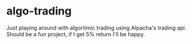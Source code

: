 # algo-trading
Just playing around with algoritmic trading using Alpacha's trading api. 
Should be a fun project, if I get 5% return I'll be happy. 
